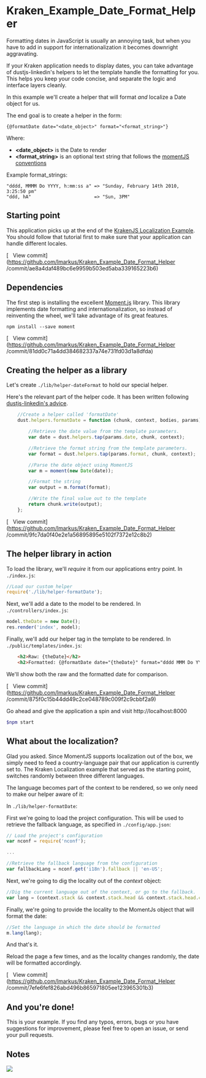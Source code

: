 # Kraken_Example_Date_Format_Helper

Formatting dates in JavaScript is usually an annoying task, but when you have to add in support for internationalization
it becomes downright aggravating.

If your Kraken application needs to display dates, you can take advantage of dustjs-linkedin's helpers to let the template
handle the formatting for you. This helps you keep your code concise, and separate the logic and interface layers cleanly.

In this example we'll create a helper that will format *and* localize a Date object for us.

The end goal is to create a helper in the form:

`{@formatDate date="<date_object>" format="<format_string>"}`

Where:
* **<date_object>** is the Date to render
* **<format_string>** is an optional text string that follows the [momentJS conventions](http://momentjs.com/docs/#/displaying/format/)

Example format_strings:
```
"dddd, MMMM Do YYYY, h:mm:ss a" => "Sunday, February 14th 2010, 3:25:50 pm"
"ddd, hA"                       => "Sun, 3PM"
```

## Starting point
This application picks up at the end of the [KrakenJS Localization Example](https://github.com/lensam69/Kraken_Example_Date_Format_Helper ).
You should follow that tutorial first to make sure that your application can handle different locales.

[<img src='http://upload.wikimedia.org/wikipedia/commons/thumb/2/25/External.svg/600px-External.svg.png' width='12px' height='12px'/>View commit](https://github.com/lmarkus/Kraken_Example_Date_Format_Helper /commit/ae8a4daf489bc6e9959b503ed5aba339165223b6)

## Dependencies
The first step is installing the excellent [Moment.js](http://momentjs.com/) library. This library implements date
formatting and internationalization, so instead of reinventing the wheel, we'll take advantage of its great features.

`npm install --save moment`

[<img src='http://upload.wikimedia.org/wikipedia/commons/thumb/2/25/External.svg/600px-External.svg.png' width='12px' height='12px'/>View commit](https://github.com/lmarkus/Kraken_Example_Date_Format_Helper /commit/81dd0c71a4dd384682337a74e731fd03d1a8dfda)

## Creating the helper as a library

Let's create `./lib/helper-dateFormat` to hold our special helper.

Here's the relevant part of the helper code. It has been written following [dustjs-linkedin's advice](https://github.com/linkedin/dustjs/wiki/Dust-Tutorial#writing-a-dust-helper).

```javascript
    //Create a helper called 'formatDate'
    dust.helpers.formatDate = function (chunk, context, bodies, params) {

        //Retrieve the date value from the template parameters.
        var date = dust.helpers.tap(params.date, chunk, context);

        //Retrieve the format string from the template parameters.
        var format = dust.helpers.tap(params.format, chunk, context);

        //Parse the date object using MomentJS
        var m = moment(new Date(date));

        //Format the string
        var output = m.format(format);

        //Write the final value out to the template
        return chunk.write(output);
    };
```

[<img src='http://upload.wikimedia.org/wikipedia/commons/thumb/2/25/External.svg/600px-External.svg.png' width='12px' height='12px'/>View commit](https://github.com/lmarkus/Kraken_Example_Date_Format_Helper /commit/9fc7da0f40e2e1a56895895e5102f7372e12c8b2)

## The helper library in action

To load the library, we'll *require* it from our applications entry point. In `./index.js`:
```javascript
//Load our custom helper
require('./lib/helper-formatDate');
```

Next, we'll add a date to the model to be rendered. In `./controllers/index.js`:
```javascript
model.theDate = new Date();
res.render('index', model);
```

Finally, we'll add our helper tag in the template to be rendered. In `./public/templates/index.js`:
```html
    <h2>Raw: {theDate}</h2>
    <h2>Formatted: {@formatDate date="{theDate}" format="dddd MMM Do YY"/}</h2>
```
We'll show both the raw and the formatted date for comparison.

[<img src='http://upload.wikimedia.org/wikipedia/commons/thumb/2/25/External.svg/600px-External.svg.png' width='12px' height='12px'/>View commit](https://github.com/lmarkus/Kraken_Example_Date_Format_Helper /commit/875f0c15b44dd49c2ce048789c009f2c9cbbf2a9)

Go ahead and give the application a spin and visit http://localhost:8000
```bash
$npm start
```

## What about the localization?

Glad you asked. Since MomentJS supports localization out of the box, we simply need to feed a country-language pair that our
application is currently set to.  The Kraken Localization example that served as the starting point, switches randomly
between three different languages.

The language becomes part of the context to be rendered, so we only need to make our helper aware of it:

In `./lib/helper-formatDate`:

First we're going to load the project configuration. This will be used to retrieve the fallback language, as specified in `./config/app.json`:
```javascript
// Load the project's configuration
var nconf = require('nconf');

...

//Retrieve the fallback language from the configuration
var fallbackLang = nconf.get('i18n').fallback || 'en-US';
```

Next, we're going to dig the locality out of the *context* object:
```javascript
//Dig the current language out of the context, or go to the fallback.
var lang = (context.stack && context.stack.head && context.stack.head.context && context.stack.head.context.locality) || fallbackLang;
```

Finally, we're going to provide the locality to the MomentJs object that will format the date:
```javascript
//Set the language in which the date should be formatted
m.lang(lang);
```

And that's it.

Reload the page a few times, and as the locality changes randomly, the date will be formatted accordingly.

[<img src='http://upload.wikimedia.org/wikipedia/commons/thumb/2/25/External.svg/600px-External.svg.png' width='12px' height='12px'/>View commit](https://github.com/lmarkus/Kraken_Example_Date_Format_Helper /commit/7efe6fef826abd496b865971805ee123965301b3)


## And you're done!
This is your example.
If you find any typos, errors, bugs or you have suggestions for improvement, please feel free to open an issue, or send your pull requests.

## Notes

[<img src='http://imgs.xkcd.com/comics/iso_8601.png'/>](http://xkcd.com/1179/)


